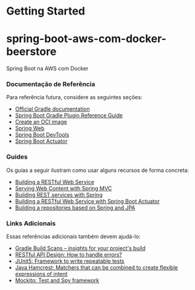# Getting Started

# spring-boot-aws-com-docker-beerstore
Spring Boot na AWS com Docker

### Documentação de Referência
Para referência futura, considere as seguintes seções:

* [Official Gradle documentation](https://docs.gradle.org)
* [Spring Boot Gradle Plugin Reference Guide](https://docs.spring.io/spring-boot/docs/2.5.2/gradle-plugin/reference/html/)
* [Create an OCI image](https://docs.spring.io/spring-boot/docs/2.5.2/gradle-plugin/reference/html/#build-image)
* [Spring Web](https://docs.spring.io/spring-boot/docs/2.5.2/reference/htmlsingle/#boot-features-developing-web-applications)
* [Spring Boot DevTools](https://docs.spring.io/spring-boot/docs/2.5.2/reference/htmlsingle/#using-boot-devtools)
* [Spring Boot Actuator](https://docs.spring.io/spring-boot/docs/2.5.2/reference/htmlsingle/#production-ready)

### Guides
Os guias a seguir ilustram como usar alguns recursos de forma concreta:

* [Building a RESTful Web Service](https://spring.io/guides/gs/rest-service/)
* [Serving Web Content with Spring MVC](https://spring.io/guides/gs/serving-web-content/)
* [Building REST services with Spring](https://spring.io/guides/tutorials/bookmarks/)
* [Building a RESTful Web Service with Spring Boot Actuator](https://spring.io/guides/gs/actuator-service/)
* [Building a repositories based on Spring and JPA](https://spring.io/projects/spring-data-jpa/)

### Links Adicionais
Essas referências adicionais também devem ajudá-lo:

* [Gradle Build Scans – insights for your project's build](https://scans.gradle.com#gradle)
* [RESTful API Design: How to handle errors?](https://alidg.me/blog/2016/9/24/rest-api-error-handling)
* [JUnit5: Framework to write repeatable tests](https://junit.org/junit5/docs/current/user-guide/)
* [Java Hamcrest: Matchers that can be combined to create flexible expressions of intent](http://hamcrest.org/JavaHamcrest/index)
* [Mockito: Test and Spy framework](https://site.mockito.org/)


